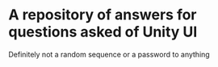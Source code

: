 # A repository of answers for questions asked of Unity UI

Definitely not a random sequence or a password to anything
